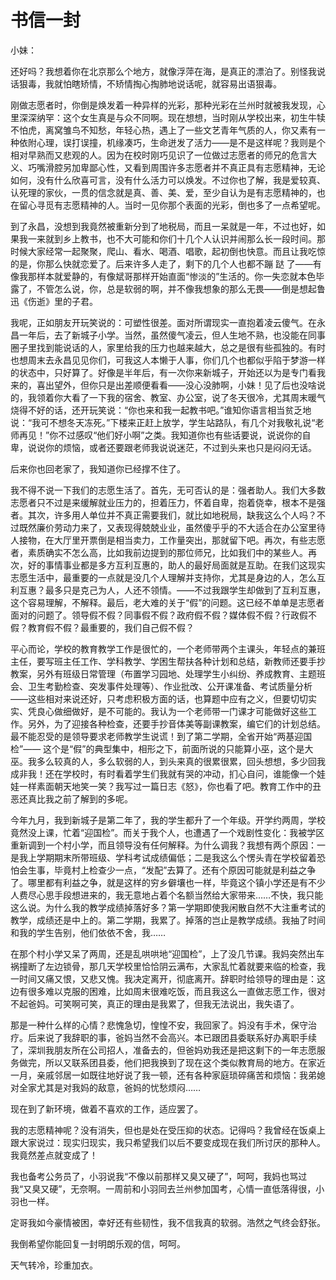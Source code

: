 # 书信一封

小妹：

还好吗？我想着你在北京那么个地方，就像浮萍在海，是真正的漂泊了。别怪我说话狠毒，我就怕瞎矫情，不矫情掏心掏肺地说话呢，就容易出语狠毒。

刚做志愿者时，你倒是焕发着一种异样的光彩，那种光彩在兰州时就被我发现，心里深深纳罕：这个女生真是与众不同啊。现在想想，当时刚从学校出来，初生牛犊不怕虎，离窝雏鸟不知愁，年轻心热，遇上了一些文艺青年气质的人，你又素有一种依附心理，误打误撞，机缘凑巧，生命迸发了活力——是不是这样呢？我则是个相对早熟而又悲观的人。因为在校时刚巧见识了一位做过志愿者的师兄的危言大义、巧嘴滑腔另加卑鄙心性，又看到周围许多志愿者并不真正具有志愿精神，无论如何，没有什么欣喜可言，没有什么活力可以焕发。不过你也了解，我是爱较真、认死理的家伙，一贯的信念就是真、善、美、爱，至少自认为是有志愿精神的，也在留心寻觅有志愿精神的人。当时一见你那个表面的光彩，倒也多了一点希望呢。

到了永昌，没想到我竟然被重新分到了地税局，而且一呆就是一年，不过也好，如果我一来就到乡上教书，也不大可能和你们十几个人认识并闹那么长一段时间。那时候大家经常一起聚聚，爬山、看水、喝酒、唱歌，起初倒也快意。而且让我吃惊的是，你那么快就恋爱了。后来许多人走了，剩下的几个人也都不蹦 跶 了——有像我那样本就爱静的，有像斌哥那样开始直面“惨淡的”生活的。你一失恋就本色毕露了，不管怎么说，你，总是软弱的啊，并不像我想象的那么无畏——倒是想起鲁迅《伤逝》里的子君。

我呢，正如朋友开玩笑说的：可塑性很差。面对所谓现实一直抱着凌云傻气。在永昌一年后，去了新城子小学。当然，虽然傻气凌云，但人生地不熟，也没能在同事圈子里找到能说话的人，家里给我的压力也越来越大，总之是很有些孤独的。有时也想周末去永昌见见你们，可我这人本懒于人事，你们几个也都似乎陷于梦游一样的状态中，只好算了。好像是半年后，有一次你来新城子，开始还以为是专门看我来的，喜出望外，但你只是出差顺便看看——没心没肺啊，小妹！见了后也没啥说的，我领着你大看了一下我的宿舍、教室、办公室，说了冬天很冷，尤其周末暖气烧得不好的话，还开玩笑说：“你也来和我一起教书吧。”谁知你语言相当贫乏地说：“我可不想冬天冻死。”下楼来正赶上放学，学生站路队，有几个对我敬礼说“老师再见！”你不过感叹“他们好小啊”之类。我知道你也有些话要说，说说你的自卑，说说你的烦恼，或者还要跟老师我说说迷茫，不过到头来也只是闷闷无话。

后来你也回老家了，我知道你已经撑不住了。

我不得不说一下我们的志愿生活了。首先，无可否认的是：强者助人。我们大多数志愿者只不过是来缓解就业压力的，担着压力，怀着自卑，抱着侥幸，根本不是强者。其次，许多用人单位并不真正需要我们，就比如地税局，缺我这么个人吗？不过既然廉价劳动力来了，又表现得兢兢业业，虽然傻乎乎的不大适合在办公室里待人接物，在大厅里开票倒是相当卖力，工作量突出，那就留下吧。再次，有些志愿者，素质确实不怎么高，比如我前边提到的那位师兄，比如我们中的某些人。再次，好的事情事业都是多方互利互惠的，助人的最好局面就是互助。在我们这现实志愿生活中，最重要的一点就是没几个人理解并支持你，尤其是身边的人，怎么互利互惠？最多只是克己为人，人还不领情。——不过我跟学生却做到了互利互惠，这个容易理解，不解释。最后，老大难的关于“假”的问题。这已经不单单是志愿者面对的问题了。领导假不假？同事假不假？政府假不假？媒体假不假？行政假不假？教育假不假？最重要的，我们自己假不假？

平心而论，学校的教育教学工作是很忙的，一个老师带两个主课头，年轻点的兼班主任，要写班主任工作、学科教学、学困生帮扶各种计划和总结，新教师还要手抄教案，另外有班级日常管理（布置学习园地、处理学生小纠纷、养成教育、主题班会、卫生考勤检查、突发事件处理等）、作业批改、公开课准备、考试质量分析——这些相对来说还好，只考虑积极方面的话，也算题中应有之义，但要切切实实、凭良心做细做好，是不可能的。我认为一个老师带一门课才可能做好这些工作。另外，为了迎接各种检查，还要手抄音体美等副课教案，编它们的计划总结。最不能忍受的是领导要求老师教学生说谎！到了第二学期，全省开始“两基迎国检”—— 这个是“假”的典型集中，相形之下，前面所说的只能算小巫，这个是大巫。我多么较真的人，多么软弱的人，到头来真的很累很累，回头想想，多少回我成非我！还在学校时，有时看着学生们我就有哭的冲动，扪心自问，谁能像一个娃娃一样素面朝天地笑一笑？我写过一篇日志《怒》，你也看了吧。教育工作中的丑恶还真比我之前了解到的多呢。

今年九月，我到新城子是第二年了，我的学生都升了一个年级。开学约两周，学校竟然没上课，忙着“迎国检”。而关于我个人，也遭遇了一个戏剧性变化：我被学区重新调到一个村小学，而且领导没有任何解释。为什么调我？我想有两个原因：一是我上学期期末所带班级、学科考试成绩偏低；二是我这么个愣头青在学校留着恐怕会生事，毕竟村上检查少一点，“发配”去算了。还有个原因可能就是利益之争了。哪里都有利益之争，就是这样的穷乡僻壤也一样，毕竟这个镇小学还是有不少人费尽心思手段想进来的，我无意地占着个名额当然给大家带来……不快，我只能这么说。为什么我的教学成绩掉落好多？第一学期即使我闲散自然不大注重考试的教学，成绩还是中上的。第二学期，我累了。掉落的岂止是教学成绩。我抽了时间和我的学生告别，他们依依不舍，我……

在那个村小学又呆了两周，还是乱哄哄地“迎国检”，上了没几节课。我妈突然出车祸撞断了左边锁骨，那几天学校里恰恰阴云满布，大家乱忙着就要来临的检查，我一时间又痛又恨，又悲又愧。我决定离开，彻底离开。辞职时给领导的理由是：这边有很多难以克服的困难，比如周末很难吃饭，而且我这么一直做志愿工作，很对不起爸妈。可笑啊可笑，真正的理由是我累了，但我无法说出，我失语了。

那是一种什么样的心情？悲愧急切，惶惶不安，我回家了。妈没有手术，保守治疗。后来说了我辞职的事，爸妈当然不会高兴。本已跟团县委联系好办离职手续了，深圳我朋友所在公司招人，准备去的，但爸妈劝我还是把这剩下的一年志愿服务做完，所以又联系团县委，他们把我换到了现在这个类似教育局的地方。在家近一月，亲戚邻居一如既往地好说了我一顿，还有各种家庭琐碎痛苦和烦恼：我弟媳对全家尤其是对我妈的敌意，爸妈的忧愁烦闷……

现在到了新环境，做着不喜欢的工作，适应罢了。

我的志愿精神呢？没有消失，但也是处在受压抑的状态。记得吗？我曾经在饭桌上跟大家说过：现实归现实，我只希望我们以后不要变成现在我们所讨厌的那种人。我竟然差点就变成了！

我也备考公务员了，小羽说我“不像以前那样又臭又硬了”，呵呵，我妈也骂过我“又臭又硬”，无奈啊。一周前和小羽同去兰州参加国考，心情一直低落得很，小羽也一样。

定哥我如今豪情被困，幸好还有些韧性，我不信我真的软弱。浩然之气终会舒张。

我倒希望你能回复一封明朗乐观的信，呵呵。

天气转冷，珍重加衣。

